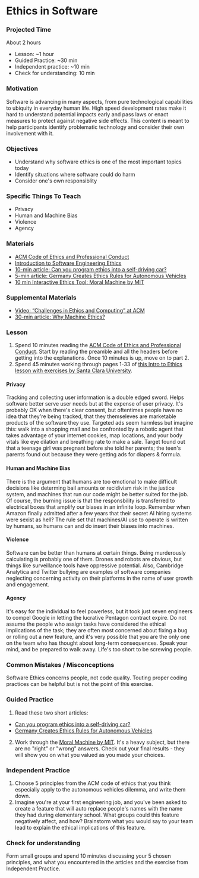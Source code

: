 # Ethics in Software

### Projected Time

About 2 hours
- Lesson: ~1 hour
- Guided Practice: ~30 min
- Independent practice: ~10 min
- Check for understanding: 10 min

### Motivation

Software is advancing in many aspects, from pure technological capabilities to ubiquity in everyday human life. High speed development rates make it hard to understand potential impacts early and pass laws or enact measures to protect against negative side effects. This content is meant to help participants identify problematic technology and consider their own involvement with it. 

### Objectives

- Understand why software ethics is one of the most important topics today
- Identify situations where software could do harm
- Consider one's own responsiblity

### Specific Things To Teach

- Privacy
- Human and Machine Bias
- Violence
- Agency

### Materials

- [ACM Code of Ethics and Professional Conduct](https://ethics.acm.org/)
- [Introduction to 
Software Engineering Ethics](https://www.scu.edu/media/ethics-center/technology-ethics/Students.pdf)
- [10-min article: Can you program ethics into a self-driving car?](https://spectrum.ieee.org/transportation/self-driving/can-you-program-ethics-into-a-selfdriving-car)
- [5-min article: Germany Creates Ethics Rules for Autonomous Vehicles](https://www.roboticsbusinessreview.com/unmanned/germany-creates-ethics-rules-autonomous-vehicles/)
- [10 min Interactive Ethics Tool: Moral Machine by MIT](http://moralmachine.mit.edu/)

### Supplemental Materials
- [Video: “Challenges in Ethics and Computing” at ACM](https://youtu.be/Z45LI-NyLP0)
- [30-min article: Why Machine Ethics?](http://citeseerx.ist.psu.edu/viewdoc/download?doi=10.1.1.617.2203&rep=rep1&type=pdf)

### Lesson
1. Spend 10 minutes reading the [ACM Code of Ethics and Professional Conduct](https://ethics.acm.org/). Start by reading the preamble and all the headers before getting into the explanations. Once 10 minutes is up, move on to part 2.
2. Spend 45 minutes working through pages 1-33 of [this Intro to Ethics lesson with exercises by Santa Clara University](https://www.scu.edu/media/ethics-center/technology-ethics/Students.pdf).

#### Privacy
Tracking and collecting user information is a double edged sword. Helps software better serve user needs but at the expense of user privacy. It's probably OK when there's clear consent, but oftentimes people have no idea that they're being tracked, that they themseleves are marketable products of the software they use. Targeted ads seem harmless but imagine this: walk into a shopping mall and be confronted by a robotic agent that takes advantage of your internet cookies, map locations, and your body vitals like eye dilation and breathing rate to make a sale. Target found out that a teenage girl was pregnant before she told her parents; the teen's parents found out because they were getting ads for diapers & formula.

#### Human and Machine Bias
There is the argument that humans are too emotional to make difficult decisions like determing bail amounts or recidivism risk in the justice system, and machines that run our code might be better suited for the job. Of course, the burning issue is that the responsbility is transferred to electrical boxes that amplify our biases in an infinite loop. Remember when Amazon finally admitted after a few years that their secret AI hiring systems were sexist as hell? The rule set that machines/AI use to operate is written by humans, so humans can and do insert their biases into machines.

#### Violence
Software can be better than humans at certain things. Being murderously calculating is probably one of them. Drones and robots are obvious, but things like surveillance tools have oppressive potential. Also, Cambridge Analytica and Twitter bullying are examples of software companies neglecting concerning activity on their platforms in the name of user growth and engagement.

#### Agency
It's easy for the individual to feel powerless, but it took just seven engineers to compel Google in letting the lucrative Pentagon contract expire. Do not assume the people who assign tasks have considered the ethical implications of the task; they are often most concerned about fixing a bug or rolling out a new feature, and it's very possible that you are the only one on the team who has thought about long-term consequences. Speak your mind, and be prepared to walk away. Life's too short to be screwing people.

### Common Mistakes / Misconceptions

Software Ethics concerns people, not code quality. Touting proper coding practices can be helpful but is not the point of this exercise.

### Guided Practice
1. Read these two short articles:
  - [Can you program ethics into a self-driving car?](https://spectrum.ieee.org/transportation/self-driving/can-you-program-ethics-into-a-selfdriving-car)
  - [Germany Creates Ethics Rules for Autonomous Vehicles](https://www.roboticsbusinessreview.com/unmanned/germany-creates-ethics-rules-autonomous-vehicles/)
2. Work through the [Moral Machine by MIT](http://moralmachine.mit.edu/).  It's a heavy subject, but there are no "right" or "wrong" answers. Check out your final results - they will show you on what you valued as you made your choices.

### Independent Practice
1. Choose 5 principles from the ACM code of ethics that you think especially apply to the autonomous vehicles dilemma, and write them down.
2. Imagine you're at your first engineering job, and you've been asked to create a feature that will auto replace people's names with the name they had during elementary school. What groups could this feature negatively affect, and how? Brainstorm what you would say to your team lead to explain the ethical implications of this feature. 

### Check for understanding
Form small groups and spend 10 minutes discussing your 5 chosen principles, and what you encountered in the articles and the exercise from Independent Practice.

